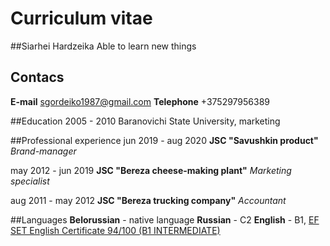 # Curriculum vitae 

##Siarhei Hardzeika
Able to learn new things


## Contacs
**E-mail**
sgordeiko1987@gmail.com
**Telephone**
+375297956389


##Education
2005 - 2010 Baranovichi State University, marketing


##Professional experience
jun 2019 - aug 2020  **JSC "Savushkin product"**
			*Brand-manager*

may 2012 - jun 2019  **JSC "Bereza cheese-making plant"**
			*Marketing specialist*

aug 2011 - may 2012  **JSC "Bereza trucking company"**
			*Accountant*


##Languages
**Belorussian** - native language
**Russian** - C2
**English** - B1, [EF SET English Certificate 94/100 (B1 INTERMEDIATE)](https://www.efset.org/cert/Yv2HpJ)

